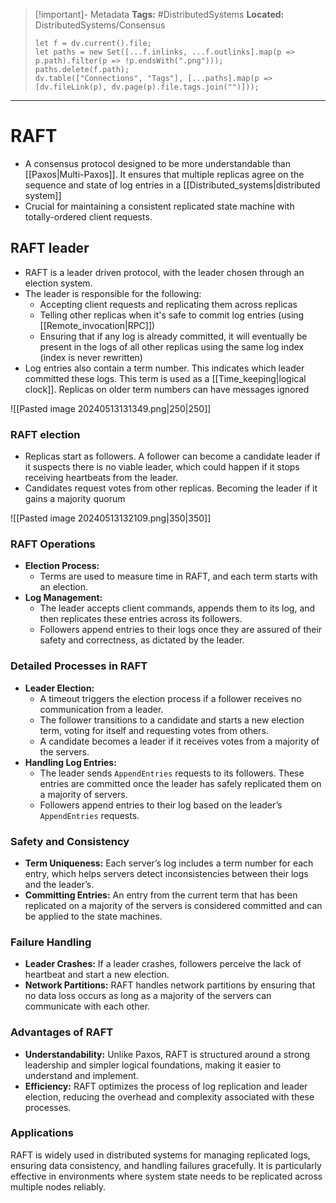 > [!important]- Metadata
> **Tags:** #DistributedSystems 
> **Located:** DistributedSystems/Consensus
> ```dataviewjs
> let f = dv.current().file;
> let paths = new Set([...f.inlinks, ...f.outlinks].map(p => p.path).filter(p => !p.endsWith(".png")));
> paths.delete(f.path);
> dv.table(["Connections", "Tags"], [...paths].map(p => [dv.fileLink(p), dv.page(p).file.tags.join("")]));
> ```

___
# RAFT
- A consensus protocol designed to be more understandable than [[Paxos|Multi-Paxos]]. It ensures that multiple replicas agree on the sequence and state of log entries in a [[Distributed_systems|distributed system]]
- Crucial for maintaining a consistent replicated state machine with totally-ordered client requests. 
## RAFT leader 
- RAFT is a leader driven protocol, with the leader chosen through an election system. 
- The leader is responsible for the following: 
    - Accepting client requests and replicating them across replicas
    - Telling other replicas when it's safe to commit log entries (using [[Remote_invocation|RPC]])
    - Ensuring that if any log is already committed, it will eventually be present in the logs of all other replicas using the same log index (index is never rewritten)
- Log entries also contain a term number. This indicates which leader committed these logs. This term is used as a [[Time_keeping|logical clock]]. Replicas on older term numbers can have messages ignored 

![[Pasted image 20240513131349.png|250|250]]


### RAFT election
- Replicas start as followers. A follower can become a candidate leader if it suspects there is no viable leader, which could happen if it stops receiving heartbeats from the leader.
- Candidates request votes from other replicas. Becoming the leader if it gains a majority quorum

![[Pasted image 20240513132109.png|350|350]]
### RAFT Operations

- **Election Process:**
    - Terms are used to measure time in RAFT, and each term starts with an election.
- **Log Management:**
    - The leader accepts client commands, appends them to its log, and then replicates these entries across its followers.
    - Followers append entries to their logs once they are assured of their safety and correctness, as dictated by the leader.

### Detailed Processes in RAFT

- **Leader Election:**
    - A timeout triggers the election process if a follower receives no communication from a leader.
    - The follower transitions to a candidate and starts a new election term, voting for itself and requesting votes from others.
    - A candidate becomes a leader if it receives votes from a majority of the servers.
- **Handling Log Entries:**
    - The leader sends `AppendEntries` requests to its followers. These entries are committed once the leader has safely replicated them on a majority of servers.
    - Followers append entries to their log based on the leader’s `AppendEntries` requests.

### Safety and Consistency

- **Term Uniqueness:** Each server’s log includes a term number for each entry, which helps servers detect inconsistencies between their logs and the leader’s.
- **Committing Entries:** An entry from the current term that has been replicated on a majority of the servers is considered committed and can be applied to the state machines.

### Failure Handling

- **Leader Crashes:** If a leader crashes, followers perceive the lack of heartbeat and start a new election.
- **Network Partitions:** RAFT handles network partitions by ensuring that no data loss occurs as long as a majority of the servers can communicate with each other.

### Advantages of RAFT

- **Understandability:** Unlike Paxos, RAFT is structured around a strong leadership and simpler logical foundations, making it easier to understand and implement.
- **Efficiency:** RAFT optimizes the process of log replication and leader election, reducing the overhead and complexity associated with these processes.

### Applications

RAFT is widely used in distributed systems for managing replicated logs, ensuring data consistency, and handling failures gracefully. It is particularly effective in environments where system state needs to be replicated across multiple nodes reliably.